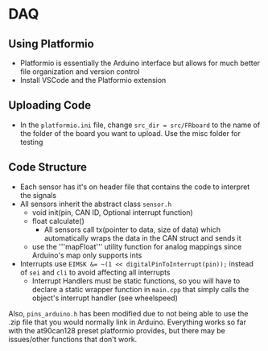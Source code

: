 # DAQ
## Using Platformio
- Platformio is essentially the Arduino interface but allows for much better file organization and version control
- Install VSCode and the Platformio extension

## Uploading Code
- In the ```platformio.ini``` file, change ```src_dir = src/FRboard``` to the name of the folder of the board you want to upload. Use the misc folder for testing

## Code Structure
- Each sensor has it's on header file that contains the code to interpret the signals
- All sensors inherit the abstract class ```sensor.h```
  - void init(pin, CAN ID, Optional interrupt function)
  - float calculate()
    - All sensors call tx(pointer to data, size of data) which automatically wraps the data in the CAN struct and sends it
  - use the '''mapFloat''' utility function for analog mappings since Arduino's map only supports ints
- Interrupts use ```EIMSK &= ~(1 << digitalPinToInterrupt(pin));``` instead of ```sei``` and ```cli``` to avoid affecting all interrupts
  - Interrupt Handlers must be static functions, so you will have to declare a static wrapper function in ```main.cpp``` that simply calls the object's interrupt handler (see wheelspeed)

Also, ```pins_arduino.h``` has been modified due to not being able to use the .zip file that you would normally link in Arduino. Everything works so far with the at90can128 preset platformio provides, but there may be issues/other functions that don't work.
